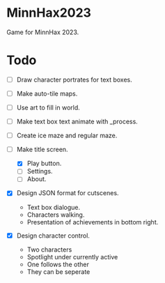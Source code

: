 # MinnHax2023

Game for MinnHax 2023.

# Todo
- [ ] Draw character portrates for text boxes.
- [ ] Make auto-tile maps.
- [ ] Use art to fill in world.
- [ ] Make text box text animate with _process.
- [ ] Create ice maze and regular maze.

- [ ] Make title screen.
  - [x] Play button.
  - [ ] Settings.
  - [ ] About.

- [x] Design JSON format for cutscenes.
  - Text box dialogue.
  - Characters walking.
  - Presentation of achievements in bottom right.
- [x] Design character control.
  - Two characters
  - Spotlight under currently active
  - One follows the other
  - They can be seperate
